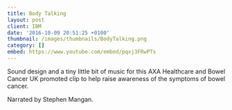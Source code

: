 ```yaml
---
title: Body Talking
layout: post
client: IBM
date: '2016-10-09 20:51:25 +0100'
thumbnail: /images/thumbnails/BodyTalking.png
category: []
embed: https://www.youtube.com/embed/pqxj3FRwPTs
---
```


Sound design and a tiny little bit of music for this AXA Healthcare and Bowel Cancer UK promoted clip to help raise awareness of the symptoms of bowel cancer.

Narrated by Stephen Mangan.
